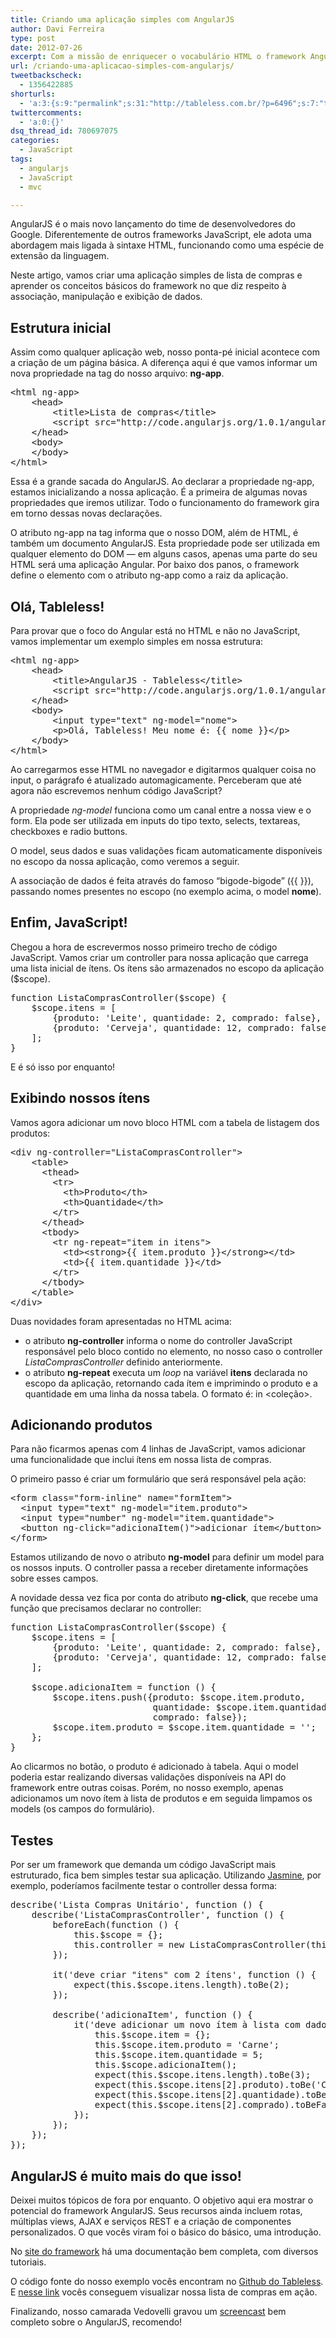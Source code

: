 ```yaml
---
title: Criando uma aplicação simples com AngularJS
author: Davi Ferreira
type: post
date: 2012-07-26
excerpt: Com a missão de enriquecer o vocabulário HTML o framework AngularJS chega com a marca Google de simplicidade e promete um workflow diferente para os desenvolvedores.
url: /criando-uma-aplicacao-simples-com-angularjs/
tweetbackscheck:
  - 1356422885
shorturls:
  - 'a:3:{s:9:"permalink";s:31:"http://tableless.com.br/?p=6496";s:7:"tinyurl";s:26:"http://tinyurl.com/bu5nx7l";s:4:"isgd";s:19:"http://is.gd/VvUXaS";}'
twittercomments:
  - 'a:0:{}'
dsq_thread_id: 780697075
categories:
  - JavaScript
tags:
  - angularjs
  - JavaScript
  - mvc

---
```

AngularJS é o mais novo lançamento do time de desenvolvedores do Google. Diferentemente de outros frameworks JavaScript, ele adota uma abordagem mais ligada à sintaxe HTML, funcionando como uma espécie de extensão da linguagem.

Neste artigo, vamos criar uma aplicação simples de lista de compras e aprender os conceitos básicos do framework no que diz respeito à associação, manipulação e exibição de dados.

## Estrutura inicial

Assim como qualquer aplicação web, nosso ponta-pé inicial acontece com a criação de um página básica. A diferença aqui é que vamos informar um nova propriedade na tag do nosso arquivo: **ng-app**.

<pre class="lang-html">&lt;html ng-app&gt;
    &lt;head&gt;
        &lt;title&gt;Lista de compras&lt;/title&gt;
        &lt;script src="http://code.angularjs.org/1.0.1/angular-1.0.1.min.js"&gt;&lt;/script&gt;
    &lt;/head&gt;
    &lt;body&gt;
    &lt;/body&gt;
&lt;/html&gt;</pre>

Essa é a grande sacada do AngularJS. Ao declarar a propriedade ng-app, estamos inicializando a nossa aplicação. É a primeira de algumas novas propriedades que iremos utilizar. Todo o funcionamento do framework gira em torno dessas novas declarações.

O atributo ng-app na tag informa que o nosso DOM, além de HTML, é também um documento AngularJS. Esta propriedade pode ser utilizada em qualquer elemento do DOM &mdash; em alguns casos, apenas uma parte do seu HTML será uma aplicação Angular. Por baixo dos panos, o framework define o elemento com o atributo ng-app como a raiz da aplicação.

## Olá, Tableless!

Para provar que o foco do Angular está no HTML e não no JavaScript, vamos implementar um exemplo simples em nossa estrutura:

<pre class="lang-html">&lt;html ng-app&gt;
    &lt;head&gt;
        &lt;title&gt;AngularJS - Tableless&lt;/title&gt;
        &lt;script src="http://code.angularjs.org/1.0.1/angular-1.0.1.min.js"&gt;&lt;/script&gt;
    &lt;/head&gt;
    &lt;body&gt;
        &lt;input type="text" ng-model="nome"&gt;
        &lt;p&gt;Olá, Tableless! Meu nome é: {{ nome }}&lt;/p&gt;
    &lt;/body&gt;
&lt;/html&gt;</pre>

Ao carregarmos esse HTML no navegador e digitarmos qualquer coisa no input, o parágrafo é atualizado automagicamente. Perceberam que até agora não escrevemos nenhum código JavaScript?

A propriedade _ng-model_ funciona como um canal entre a nossa view e o form. Ela pode ser utilizada em inputs do tipo texto, selects, textareas, checkboxes e radio buttons. 

O model, seus dados e suas validações ficam automaticamente disponíveis no escopo da nossa aplicação, como veremos a seguir.

A associação de dados é feita através do famoso &#8220;bigode-bigode&#8221; ({{ }}), passando nomes presentes no escopo (no exemplo acima, o model **nome**).

## Enfim, JavaScript!

Chegou a hora de escrevermos nosso primeiro trecho de código JavaScript. Vamos criar um controller para nossa aplicação que carrega uma lista inicial de ítens. Os ítens são armazenados no escopo da aplicação ($scope).

<pre class="lang-javascript">function ListaComprasController($scope) {
    $scope.itens = [
        {produto: 'Leite', quantidade: 2, comprado: false},
        {produto: 'Cerveja', quantidade: 12, comprado: false}
    ];
}</pre>

E é só isso por enquanto!

## Exibindo nossos ítens

Vamos agora adicionar um novo bloco HTML com a tabela de listagem dos produtos:

<pre class="lang-html">&lt;div ng-controller="ListaComprasController"&gt;
    &lt;table&gt;
      &lt;thead&gt;
        &lt;tr&gt;
          &lt;th&gt;Produto&lt;/th&gt;
          &lt;th&gt;Quantidade&lt;/th&gt;
        &lt;/tr&gt;
      &lt;/thead&gt;
      &lt;tbody&gt;
        &lt;tr ng-repeat="item in itens"&gt;
          &lt;td&gt;&lt;strong&gt;{{ item.produto }}&lt;/strong&gt;&lt;/td&gt;
          &lt;td&gt;{{ item.quantidade }}&lt;/td&gt;
        &lt;/tr&gt;
      &lt;/tbody&gt;
    &lt;/table&gt;
&lt;/div&gt;</pre>

Duas novidades foram apresentadas no HTML acima:

  * o atributo **ng-controller** informa o nome do controller JavaScript responsável pelo bloco contido no elemento, no nosso caso o controller _ListaComprasController_ definido anteriormente. 
  * o atributo **ng-repeat** executa um _loop_ na variável **itens** declarada no escopo da aplicação, retornando cada ítem e imprimindo o produto e a quantidade em uma linha da nossa tabela. O formato é: <retorno> in <coleção>. 

## Adicionando produtos

Para não ficarmos apenas com 4 linhas de JavaScript, vamos adicionar uma funcionalidade que inclui ítens em nossa lista de compras.

O primeiro passo é criar um formulário que será responsável pela ação:

<pre class="lang-html">&lt;form class="form-inline" name="formItem"&gt;
  &lt;input type="text" ng-model="item.produto"&gt;
  &lt;input type="number" ng-model="item.quantidade"&gt;
  &lt;button ng-click="adicionaItem()"&gt;adicionar ítem&lt;/button&gt;
&lt;/form&gt;</pre>

Estamos utilizando de novo o atributo **ng-model** para definir um model para os nossos inputs. O controller passa a receber diretamente informações sobre esses campos.

A novidade dessa vez fica por conta do atributo **ng-click**, que recebe uma função que precisamos declarar no controller:

<pre class="lang-javascript">function ListaComprasController($scope) {
    $scope.itens = [
        {produto: 'Leite', quantidade: 2, comprado: false},
        {produto: 'Cerveja', quantidade: 12, comprado: false}
    ];

    $scope.adicionaItem = function () {
        $scope.itens.push({produto: $scope.item.produto,
                           quantidade: $scope.item.quantidade,
                           comprado: false});
        $scope.item.produto = $scope.item.quantidade = '';
    };
}</pre>

Ao clicarmos no botão, o produto é adicionado à tabela. Aqui o model poderia estar realizando diversas validações disponíveis na API do framework entre outras coisas. Porém, no nosso exemplo, apenas adicionamos um novo ítem à lista de produtos e em seguida limpamos os models (os campos do formulário).

## Testes

Por ser um framework que demanda um código JavaScript mais estruturado, fica bem simples testar sua aplicação. Utilizando <a href="http://tableless.com.br/testando-seu-codigo-jquery-com-jasmine-parte-1/" target="_blank">Jasmine</a>, por exemplo, poderíamos facilmente testar o controller dessa forma:

<pre class="lang-javascript">describe('Lista Compras Unitário', function () {
    describe('ListaComprasController', function () {
        beforeEach(function () {
            this.$scope = {};
            this.controller = new ListaComprasController(this.$scope);
        });

        it('deve criar "itens" com 2 ítens', function () {
            expect(this.$scope.itens.length).toBe(2);
        });

        describe('adicionaItem', function () {
            it('deve adicionar um novo ítem à lista com dados do escopo', function () {
                this.$scope.item = {};
                this.$scope.item.produto = 'Carne';
                this.$scope.item.quantidade = 5;
                this.$scope.adicionaItem();
                expect(this.$scope.itens.length).toBe(3);
                expect(this.$scope.itens[2].produto).toBe('Carne');
                expect(this.$scope.itens[2].quantidade).toBe(5);
                expect(this.$scope.itens[2].comprado).toBeFalse;
            });
        });
    });
});</pre>

## AngularJS é muito mais do que isso!

Deixei muitos tópicos de fora por enquanto. O objetivo aqui era mostrar o potencial do framework AngularJS. Seus recursos ainda incluem rotas, múltiplas views, AJAX e serviços REST e a criação de componentes personalizados. O que vocês viram foi o básico do básico, uma introdução.

No <a href="http://angularjs.org/" target="_blank">site do framework</a> há uma documentação bem completa, com diversos tutoriais.

O código fonte do nosso exemplo vocês encontram no <a href="https://github.com/tableless/exemplos/tree/gh-pages/angularjs/lista-compras/" target="_blank">Github do Tableless</a>. E <a href="http://tableless.github.com/exemplos/angularjs/lista-compras/" target="_blank">nesse link</a> vocês conseguem visualizar nossa lista de compras em ação.

Finalizando, nosso camarada Vedovelli gravou um <a href="http://blog.vedovelli.com.br/?p=1946" target="_blank">screencast</a> bem completo sobre o AngularJS, recomendo!